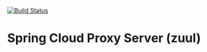 [![Build Status](https://travis-ci.org/mpalourdio/ProxyServer.svg?branch=master)](https://travis-ci.org/mpalourdio/ProxyServer)

Spring Cloud Proxy Server (zuul)
================================
